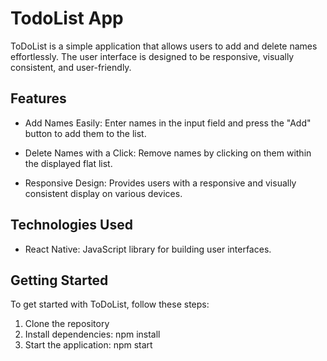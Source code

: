 # TodoList App

ToDoList is a simple application that allows users to add and delete names effortlessly. The user interface is designed to be responsive, visually consistent, and user-friendly.

## Features

- Add Names Easily: Enter names in the input field and press the "Add" button to add them to the list.

- Delete Names with a Click: Remove names by clicking on them within the displayed flat list.

- Responsive Design: Provides users with a responsive and visually consistent display on various devices.

## Technologies Used

- React Native: JavaScript library for building user interfaces.

## Getting Started

To get started with ToDoList, follow these steps:

1. Clone the repository
2. Install dependencies: npm install
3. Start the application: npm start
